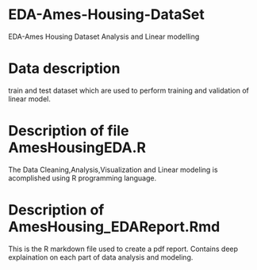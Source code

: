 # EDA-Ames-Housing-DataSet
EDA-Ames Housing Dataset Analysis and Linear modelling
# Data description
train and test dataset which are used to perform training and validation of linear model.
# Description of file AmesHousingEDA.R
The Data Cleaning,Analysis,Visualization and Linear modeling is acomplished using R programming language.
# Description of AmesHousing_EDAReport.Rmd 
This is the R markdown file used to create a pdf report. Contains deep explaination on each part of data analysis and modeling.
